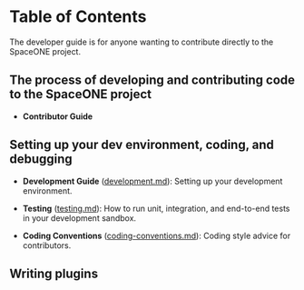 # Table of Contents

The developer guide is for anyone wanting to contribute directly to the SpaceONE project.

## The process of developing and contributing code to the SpaceONE project

* **Contributor Guide**


## Setting up your dev environment, coding, and debugging

* **Development Guide**  ([development.md](development.md)): Setting up your development environment.

* **Testing** ([testing.md](testing.md)): How to run unit, integration, and end-to-end tests in your development sandbox.

* **Coding Conventions** ([coding-conventions.md](../guide/coding-conventions.md)): Coding style advice for contributors.


## Writing plugins

 
